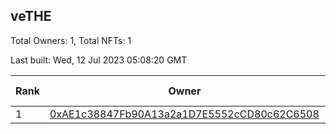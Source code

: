 ## veTHE

Total Owners: 1, Total NFTs: 1

Last built: Wed, 12 Jul 2023 05:08:20 GMT

| Rank | Owner | Voting Power | Influence | NFTs Id |
| --- | --- | --- | --- | --- |
  | 1 | [0xAE1c38847Fb90A13a2a1D7E5552cCD80c62C6508](https://debank.com/profile/0xAE1c38847Fb90A13a2a1D7E5552cCD80c62C6508?chain=bsc) | 2,438,351.259 | 4.13598% | 1 |